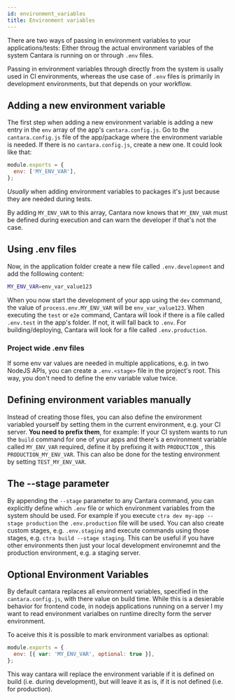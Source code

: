 ```yaml
---
id: environment_variables
title: Environment variables
---
```


There are two ways of passing in environment variables to your applications/tests:
Either throug the actual environment variables of the system Cantara is running on or through `.env` files.

Passing in environment variables through directly from the system is usally used in CI environments, whereas the use case of `.env` files is primarily in development environments, but that depends on your workflow.

## Adding a new environment variable

The first step when adding a new environment variable is adding a new entry in the `env` array of the app's `cantara.config.js`. Go to the `cantara.config.js` file of the app/package where the environment variable is needed. If there is no `cantara.config.js`, create a new one. It could look like that:

```javascript
module.exports = {
  env: ['MY_ENV_VAR'],
};
```

_Usually_ when adding environment variables to packages it's just because they are needed during tests.

By adding `MY_ENV_VAR` to this array, Cantara now knows that `MY_ENV_VAR` must be defined during execution and can warn the developer if that's not the case.

## Using .env files

Now, in the application folder create a new file called `.env.development` and add the folllowing content:

```bash
MY_ENV_VAR=env_var_value123
```

When you now start the development of your app using the `dev` command, the value of `process.env.MY_ENV_VAR` will be `env_var_value123`. When executing the `test` or `e2e` command, Cantara will look if there is a file called `.env.test` in the app's folder. If not, it will fall back to `.env`. For building/deploying, Cantara will look for a file called `.env.production`.

### Project wide .env files

If some env var values are needed in multiple applications, e.g. in two NodeJS APIs, you can create a `.env.<stage>` file in the project's root. This way, you don't need to define the env variable value twice.

## Defining environment variables manually

Instead of creating those files, you can also define the environment variabled yourself by setting them in the current environment, e.g. your CI server. **You need to prefix them**, for example: If your CI system wants to run the `build` command for one of your apps and there's a environment variable called `MY_ENV_VAR` required, define it by prefixing it with `PRODUCTION_`, this `PRODUCTION_MY_ENV_VAR`. This can also be done for the testing environment by setting `TEST_MY_ENV_VAR`.

## The --stage parameter

By appending the `--stage` parameter to any Cantara command, you can explicitly define which `.env` file or which environment variables from the system should be used. For example if you execute `ctra dev my-app --stage production` the `.env.production` file will be used. You can also create custom stages, e.g. `.env.staging` and execute commands using those stages, e.g. `ctra build --stage staging`. This can be useful if you have other environments then just your local development environemnt and the production environment, e.g. a staging server.

## Optional Environment Variables

By default cantara replaces all environment variables, specified in the `cantara.config.js`, with there value on build time. While this is a desierable behavior for frontend code, in nodejs applications running on a server I my want to read environment varialbes on runtime direclty form the server environment.

To aceive this it is possible to mark environment varialbes as optional:

```javascript
module.exports = {
  env: [{ var: 'MY_ENV_VAR', optional: true }],
};
```

This way cantara will replace the environment variable if it is defined on build (i.e. during development), but will leave it as is, if it is not defined (i.e. for production).
